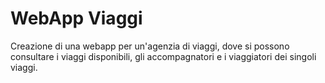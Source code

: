 # WebApp Viaggi

Creazione di una webapp per un'agenzia di viaggi, dove si possono consultare i viaggi disponibili, gli accompagnatori e i viaggiatori dei singoli viaggi.